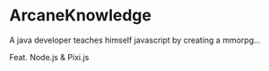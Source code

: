 # ArcaneKnowledge #

A java developer teaches himself javascript by creating a mmorpg...

Feat.
  Node.js &
  Pixi.js
